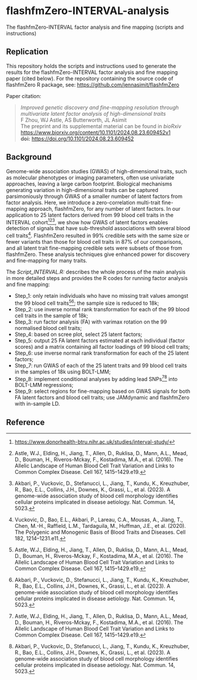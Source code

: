 # flashfmZero-INTERVAL-analysis

The flashfmZero-INTERVAL factor analysis and fine mapping (scripts and instructions)

## Replication

This repository holds the scripts and instructions used to generate the results for the flashfmZero-INTERVAL factor analysis and fine mapping paper (cited below). For the repository containing the source code of flashfmZero R package, see: https://github.com/jennasimit/flashfmZero

Paper citation:

> *Improved genetic discovery and fine-mapping resolution through multivariate latent factor analysis of high-dimensional traits* <br />
> F Zhou, WJ Astle, AS Butterworth, JL Asimit <br />
> The preprint and its supplemental material can be found in *bioRxiv* <br />
> https://www.biorxiv.org/content/10.1101/2024.08.23.609452v1 <br />
> **doi:** https://doi.org/10.1101/2024.08.23.609452 <br />


## Background
Genome-wide association studies (GWAS) of high-dimensional traits, such as molecular phenotypes or imaging parameters, often use univariate approaches, leaving a large carbon footprint. Biological mechanisms generating variation in high-dimensional traits can be captured parsimoniously through GWAS of a smaller number of latent factors from factor analysis. Here, we introduce a zero-correlation multi-trait fine-mapping approach, flashfmZero, for any number of latent factors. In our application to 25 latent factors derived from 99 blood cell traits in the INTERVAL cohort[^1][^2][^3], we show how GWAS of latent factors enables detection of signals that have sub-threshold associations with several blood cell traits[^4]. FlashfmZero resulted in 99% credible sets with the same size or fewer variants than those for blood cell traits in 87% of our comparisons, and all latent trait fine-mapping credible sets were subsets of those from flashfmZero. These analysis techniques give enhanced power for discovery and fine-mapping for many traits.

The *Script_INTERVAL.R:* describes the whole process of the main analysis in more detailed steps and provides the R codes for running factor analysis and fine mapping:
- Step_1: only retain individuals who have no missing trait values amongst the 99 blood cell traits[^2][^3]; the sample size is reduced to 18k;
- Step_2: use inverse normal rank transformation for each of the 99 blood cell traits in the sample of 18k;
- Step_3: run factor analysis (FA) with varimax rotation on the 99 normalised blood cell traits;
- Step_4: based on scree plot, select 25 latent factors;
- Step_5: output 25 FA latent factors estimated at each individual (factor scores) and a matrix containing all factor loadings of 99 blood cell traits;
- Step_6: use inverse normal rank transformation for each of the 25 latent factors;
- Step_7: run GWAS of each of the 25 latent traits and 99 blood cell traits in the samples of 18k using BOLT-LMM;
- Step_8: implement conditional analyses by adding lead SNPs[^2][^3] into BOLT-LMM regressions;
- Step_9: select regions for fine-mapping based on GWAS signals for both FA latent factors and blood cell traits; use JAMdynamic and flashfmZero with in-sample LD.


## Reference
[^1]: https://www.donorhealth-btru.nihr.ac.uk/studies/interval-study/
[^2]: Astle, W.J., Elding, H., Jiang, T., Allen, D., Ruklisa, D., Mann, A.L., Mead, D., Bouman, H., Riveros-Mckay, F., Kostadima, M.A., et al. (2016). The Allelic Landscape of Human Blood Cell Trait Variation and Links to Common Complex Disease. Cell 167, 1415–1429.e19.
[^3]: Akbari, P., Vuckovic, D., Stefanucci, L., Jiang, T., Kundu, K., Kreuzhuber, R., Bao, E.L., Collins, J.H., Downes, K., Grassi, L., et al. (2023). A genome-wide association study of blood cell morphology identifies cellular proteins implicated in disease aetiology. Nat. Commun. 14, 5023.
[^4]: Vuckovic, D., Bao, E.L., Akbari, P., Lareau, C.A., Mousas, A., Jiang, T., Chen, M.-H., Raffield, L.M., Tardaguila, M., Huffman, J.E., et al. (2020). The Polygenic and Monogenic Basis of Blood Traits and Diseases. Cell 182, 1214–1231.e11.



